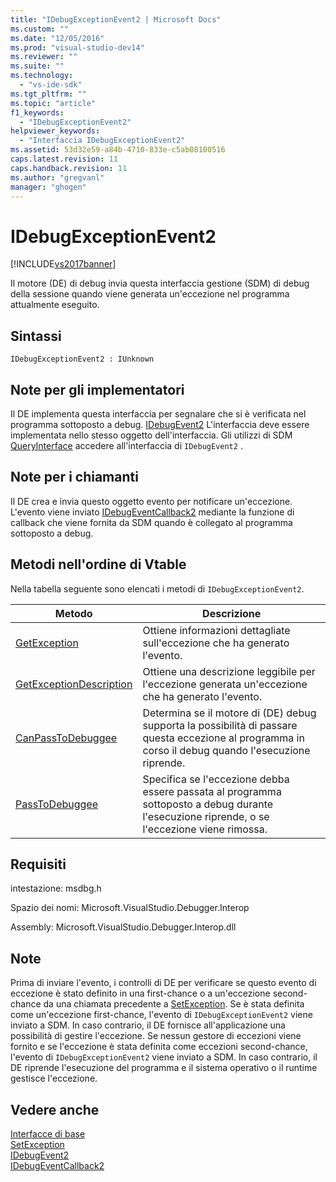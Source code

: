 ```yaml
---
title: "IDebugExceptionEvent2 | Microsoft Docs"
ms.custom: ""
ms.date: "12/05/2016"
ms.prod: "visual-studio-dev14"
ms.reviewer: ""
ms.suite: ""
ms.technology: 
  - "vs-ide-sdk"
ms.tgt_pltfrm: ""
ms.topic: "article"
f1_keywords: 
  - "IDebugExceptionEvent2"
helpviewer_keywords: 
  - "Interfaccia IDebugExceptionEvent2"
ms.assetid: 53d32e59-a84b-4710-833e-c5ab08100516
caps.latest.revision: 11
caps.handback.revision: 11
ms.author: "gregvanl"
manager: "ghogen"
---
```

# IDebugExceptionEvent2
[!INCLUDE[vs2017banner](../../../code-quality/includes/vs2017banner.md)]

Il motore \(DE\) di debug invia questa interfaccia gestione \(SDM\) di debug della sessione quando viene generata un'eccezione nel programma attualmente eseguito.  
  
## Sintassi  
  
```  
IDebugExceptionEvent2 : IUnknown  
```  
  
## Note per gli implementatori  
 Il DE implementa questa interfaccia per segnalare che si è verificata nel programma sottoposto a debug.  [IDebugEvent2](../../../extensibility/debugger/reference/idebugevent2.md) L'interfaccia deve essere implementata nello stesso oggetto dell'interfaccia.  Gli utilizzi di SDM [QueryInterface](/visual-cpp/atl/queryinterface) accedere all'interfaccia di `IDebugEvent2` .  
  
## Note per i chiamanti  
 Il DE crea e invia questo oggetto evento per notificare un'eccezione.  L'evento viene inviato [IDebugEventCallback2](../../../extensibility/debugger/reference/idebugeventcallback2.md) mediante la funzione di callback che viene fornita da SDM quando è collegato al programma sottoposto a debug.  
  
## Metodi nell'ordine di Vtable  
 Nella tabella seguente sono elencati i metodi di `IDebugExceptionEvent2`.  
  
|Metodo|Descrizione|  
|------------|-----------------|  
|[GetException](../Topic/IDebugExceptionEvent2::GetException.md)|Ottiene informazioni dettagliate sull'eccezione che ha generato l'evento.|  
|[GetExceptionDescription](../../../extensibility/debugger/reference/idebugexceptionevent2-getexceptiondescription.md)|Ottiene una descrizione leggibile per l'eccezione generata un'eccezione che ha generato l'evento.|  
|[CanPassToDebuggee](../../../extensibility/debugger/reference/idebugexceptionevent2-canpasstodebuggee.md)|Determina se il motore di \(DE\) debug supporta la possibilità di passare questa eccezione al programma in corso il debug quando l'esecuzione riprende.|  
|[PassToDebuggee](../../../extensibility/debugger/reference/idebugexceptionevent2-passtodebuggee.md)|Specifica se l'eccezione debba essere passata al programma sottoposto a debug durante l'esecuzione riprende, o se l'eccezione viene rimossa.|  
  
## Requisiti  
 intestazione: msdbg.h  
  
 Spazio dei nomi: Microsoft.VisualStudio.Debugger.Interop  
  
 Assembly: Microsoft.VisualStudio.Debugger.Interop.dll  
  
## Note  
 Prima di inviare l'evento, i controlli di DE per verificare se questo evento di eccezione è stato definito in una first\-chance o a un'eccezione second\-chance da una chiamata precedente a [SetException](../../../extensibility/debugger/reference/idebugengine2-setexception.md).  Se è stata definita come un'eccezione first\-chance, l'evento di `IDebugExceptionEvent2` viene inviato a SDM.  In caso contrario, il DE fornisce all'applicazione una possibilità di gestire l'eccezione.  Se nessun gestore di eccezioni viene fornito e se l'eccezione è stata definita come eccezioni second\-chance, l'evento di `IDebugExceptionEvent2` viene inviato a SDM.  In caso contrario, il DE riprende l'esecuzione del programma e il sistema operativo o il runtime gestisce l'eccezione.  
  
## Vedere anche  
 [Interfacce di base](../../../extensibility/debugger/reference/core-interfaces.md)   
 [SetException](../../../extensibility/debugger/reference/idebugengine2-setexception.md)   
 [IDebugEvent2](../../../extensibility/debugger/reference/idebugevent2.md)   
 [IDebugEventCallback2](../../../extensibility/debugger/reference/idebugeventcallback2.md)